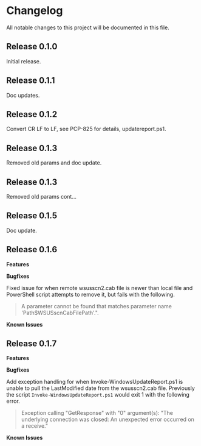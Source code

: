 # Changelog

All notable changes to this project will be documented in this file.

## Release 0.1.0
Initial release.

## Release 0.1.1
Doc updates.

## Release 0.1.2
Convert CR LF to LF, see PCP-825 for details, updatereport.ps1.

## Release 0.1.3
Removed old params and doc update.

## Release 0.1.3
Removed old params cont...

## Release 0.1.5
Doc update.

## Release 0.1.6

**Features**

**Bugfixes**

Fixed issue for when remote wsusscn2.cab file is newer than local file and PowerShell script attempts to remove it, but fails with the following.

> A parameter cannot be found that matches parameter name 'Path$WSUSscnCabFilePath'.".

**Known Issues**

## Release 0.1.7

**Features**

**Bugfixes**

Add exception handling for when Invoke-WindowsUpdateReport.ps1 is unable to pull the LastModified date from the wsusscn2.cab file. Previously the script `Invoke-WindowsUpdateReport.ps1` would exit 1 with the following error.

> Exception calling "GetResponse" with "0" argument(s): "The underlying connection was closed: An unexpected error occurred on a receive."

**Known Issues**